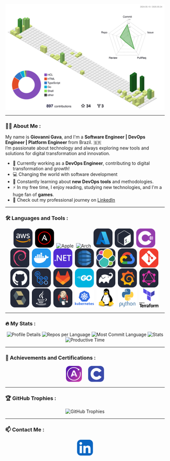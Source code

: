 <p align="center" >
	<picture>
	  <source media="(prefers-color-scheme: dark)" srcset="https://raw.githubusercontent.com/giovanni-gava/giovanni-gava/master/night.svg" />
	  <source media="(prefers-color-scheme: light)" srcset="https://raw.githubusercontent.com/giovanni-gava/giovanni-gava/master/day.svg" />
	  <img alt="github profile contributions chart" src="https://raw.githubusercontent.com/giovanni-gava/giovanni-gava/master/day.svg" />
	</picture>
</p>

---

### 👨‍💻 About Me :

My name is **Giovanni Gava**, and I'm a **Software Engineer | DevOps Engineer | Platform Engineer** from Brazil. 🇧🇷  
I’m passionate about technology and always exploring new tools and solutions for digital transformation and innovation.

- 🔭 Currently working as a **DevOps Engineer**, contributing to digital transformation and growth!
- 💻 Changing the world with software development
- 🌱 Constantly learning about **new DevOps tools** and methodologies.
- ⚡ In my free time, I enjoy reading, studying new technologies, and I'm a huge fan of **games**.
- 💼 Check out my professional journey on [LinkedIn](https://www.linkedin.com/in/giovanni-gava-21338115a/)

---

### 🛠️ Languages and Tools :

<div align="center">
  <img src="https://github.com/tandpfun/skill-icons/blob/main/icons/AWS-Dark.svg" title="AWS" alt="AWS" width="60" height="60"/>&nbsp;
  <img src="https://github.com/tandpfun/skill-icons/blob/main/icons/Ansible.svg" title="Ansible" alt="Ansible" width="60" height="60"/>&nbsp;
  <img src="https://github.com/tandpfun/skill-icons/blob/main/icons/Apple-Dark.svg" title="Apple" alt="Apple" width="60" height="60"/>&nbsp;
  <img src="https://github.com/tandpfun/skill-icons/blob/main/icons/Arch-Dark.svg" title="Arch" alt="Arch" width="60" height="60"/>&nbsp;
  <img src="https://github.com/tandpfun/skill-icons/blob/main/icons/Azure-Dark.svg" title="Azure" alt="Azure" width="60" height="60"/>&nbsp;
  <img src="https://github.com/tandpfun/skill-icons/blob/main/icons/Bash-Dark.svg" title="Bash" alt="Bash" width="60" height="60"/>&nbsp;
  <img src="https://github.com/tandpfun/skill-icons/blob/main/icons/CS.svg" title="C#" alt="C#" width="60" height="60"/>&nbsp;
  <img src="https://github.com/tandpfun/skill-icons/blob/main/icons/Debian-Dark.svg" title="Debian" alt="Debian" width="60" height="60"/>&nbsp;
  <img src="https://github.com/tandpfun/skill-icons/blob/main/icons/Docker.svg" title="Docker" alt="Docker" width="60" height="60"/>&nbsp;
  <img src="https://github.com/tandpfun/skill-icons/blob/main/icons/DotNet.svg" title="Dotnet" alt="Dotnet" width="60" height="60"/>&nbsp;
  <img src="https://github.com/tandpfun/skill-icons/blob/main/icons/DynamoDB-Dark.svg" title="Dynamo" alt="Dynamo" width="60" height="60"/>&nbsp;
  <img src="https://github.com/tandpfun/skill-icons/blob/main/icons/Elasticsearch-Dark.svg" title="ElasticSearch" alt="ElasticSearch" width="60" height="60"/>&nbsp;
  <img src="https://github.com/tandpfun/skill-icons/blob/main/icons/GCP-Dark.svg" title="gcp" alt="gcp" width="60" height="60"/>&nbsp;
  <img src="https://github.com/tandpfun/skill-icons/blob/main/icons/Git.svg" title="Git" alt="Git" width="60" height="60"/>&nbsp;
  <img src="https://github.com/tandpfun/skill-icons/blob/main/icons/Github-Dark.svg" title="Github" alt="Github" width="60" height="60"/>&nbsp;
  <img src="https://github.com/tandpfun/skill-icons/blob/main/icons/GithubActions-Dark.svg" title="GitActions" alt="GitActions" width="60" height="60"/>&nbsp;
  <img src="https://github.com/tandpfun/skill-icons/blob/main/icons/GitLab-Dark.svg" title="Gitlab" alt="Gitlab" width="60" height="60"/>&nbsp;
  <img src="https://github.com/tandpfun/skill-icons/blob/main/icons/GoLang.svg" title="Go" alt="Go" width="60" height="60"/>&nbsp;
  <img src="https://github.com/tandpfun/skill-icons/blob/main/icons/Gradle-Dark.svg" title="Gradle" alt="Gradle" width="60" height="60"/>&nbsp;
  <img src="https://github.com/tandpfun/skill-icons/blob/main/icons/Grafana-Dark.svg" title="Grafana" alt="Grafana" width="60" height="60"/>&nbsp;
  <img src="https://github.com/tandpfun/skill-icons/blob/main/icons/GraphQL-Dark.svg" title="Graphl" alt="Graphl" width="60" height="60"/>&nbsp;
  <img src="https://github.com/tandpfun/skill-icons/blob/main/icons/Hibernate-Dark.svg" title="Hibernate" alt="Hibernate" width="60" height="60"/>&nbsp;
  <img src="https://github.com/tandpfun/skill-icons/blob/main/icons/Java-Dark.svg" title="Java" alt="Java" width="60" height="60"/>&nbsp;
  <img src="https://github.com/tandpfun/skill-icons/blob/main/icons/Jenkins-Dark.svg" title="Jenkins" alt="Jenkins" width="60" height="60"/>&nbsp;
  <img src="https://github.com/devicons/devicon/blob/master/icons/kubernetes/kubernetes-plain-wordmark.svg" title="Kubernetes" alt="Kubernetes" width="60" height="60"/>&nbsp;
  <img src="https://github.com/devicons/devicon/blob/master/icons/linux/linux-original.svg" title="Linux" alt="Linux" width="60" height="60"/>&nbsp;
  <img src="https://github.com/devicons/devicon/blob/master/icons/python/python-original-wordmark.svg" title="Python" alt="Python" width="60" height="60"/>&nbsp;
  <img src="https://github.com/devicons/devicon/blob/master/icons/terraform/terraform-original-wordmark.svg" title="Terraform" alt="Terraform" width="60" height="60"/>&nbsp;
 
</div>

---

### 🔥 My Stats :

<div align="center">
  <img src="https://raw.githubusercontent.com/giovanni-gava/giovanni-gava/main/profile-summary-card-output/city_lights/0-profile-details.svg" alt="Profile Details" />
  <img src="https://raw.githubusercontent.com/giovanni-gava/giovanni-gava/main/profile-summary-card-output/city_lights/1-repos-per-language.svg" alt="Repos per Language" />
  <img src="https://raw.githubusercontent.com/giovanni-gava/giovanni-gava/main/profile-summary-card-output/city_lights/2-most-commit-language.svg" alt="Most Commit Language" />
  <img src="https://raw.githubusercontent.com/giovanni-gava/giovanni-gava/main/profile-summary-card-output/city_lights/3-stats.svg" alt="Stats" />
  <img src="https://raw.githubusercontent.com/giovanni-gava/giovanni-gava/main/profile-summary-card-output/city_lights/4-productive-time.svg" alt="Productive Time" />
</div>

---

### 🚀 Achievements and Certifications :

<div style="display: flex; justify-content: center; gap: 20px;">
  <a href="https://www.credential.net/profile/giogava/wallet#gs.5fd5g1" target="_blank">
    <img src="https://github.com/tandpfun/skill-icons/blob/main/icons/Apollo.svg" alt="Accredible Badge" width="50" height="50" />
  </a>
  
  <a href="https://www.credly.com/users/giovanni-gava/badges" target="_blank">
    <img src="https://github.com/tandpfun/skill-icons/blob/main/icons/C.svg" alt="Credly Badge" width="50" height="50" />
  </a>
</div>

---

### 🏆 GitHub Trophies :

<div align="center">
  <img src="https://github-profile-trophy.vercel.app/?username=giovanni-gava&theme=algolia" alt="GitHub Trophies" />
</div>

---

### 📫 Contact Me :

<div id="badges" align="center">
  <a href="https://www.linkedin.com/in/giovanni-gava-21338115a/" target="_blank">
    <img src="https://github.com/tandpfun/skill-icons/blob/main/icons/LinkedIn.svg" alt="LinkedIn Badge" width="50" height="50"/>
  </a>
</div>
